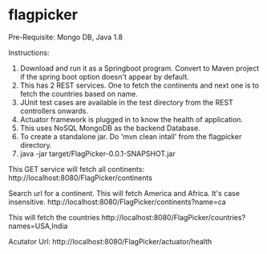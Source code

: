 # flagpicker

Pre-Requisite:
 Mongo DB, Java 1.8

Instructions: 
1. Download and run it as a Springboot program. Convert to Maven project if the spring boot option doesn't appear by default.
2. This has 2 REST services. One to fetch the continents and next one is to fetch the countries based on name.
3. JUnit test cases are available in the test directory from the REST controllers onwards.
4. Actuator framework is plugged in to know the health of application.
5. This uses NoSQL MongoDB as the backend Database.
6. To create a standalone jar. Do 'mvn clean intall' from the flagpicker directory.
7. java -jar target/FlagPicker-0.0.1-SNAPSHOT.jar


This GET service will fetch all continents: 
http://localhost:8080/FlagPicker/continents

Search url for a continent. This will fetch America and Africa. It's case insensitive.
http://localhost:8080/FlagPicker/continents?name=ca

This will fetch the countries
http://localhost:8080/FlagPicker/countries?names=USA,India

Acutator Url:
http://localhost:8080/FlagPicker/actuator/health
